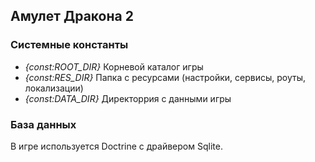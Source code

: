 ## Амулет Дракона 2

### Системные константы

+ *{const:ROOT_DIR}* Корневой каталог игры
+ *{const:RES_DIR}* Папка с ресурсами (настройки, сервисы, роуты, локализации)
+ *{const:DATA_DIR}* Директоррия с данными игры

### База данных

В игре используется Doctrine с драйвером Sqlite.